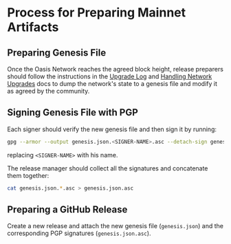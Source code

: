 # Process for Preparing Mainnet Artifacts

## Preparing Genesis File

Once the Oasis Network reaches the agreed block height, release preparers should
follow the instructions in the [Upgrade Log] and [Handling Network Upgrades]
docs to dump the network's state to a genesis file and modify it as agreed by
the community.

## Signing Genesis File with PGP

Each signer should verify the new genesis file and then sign it by running:

```bash
gpg --armor --output genesis.json.<SIGNER-NAME>.asc --detach-sign genesis.json
```

replacing `<SIGNER-NAME>` with his name.

The release manager should collect all the signatures and concatenate them
together:

```bash
cat genesis.json.*.asc > genesis.json.asc
```

## Preparing a GitHub Release

Create a new release and attach the new genesis file (`genesis.json`) and the
corresponding PGP signatures (`genesis.json.asc`).

[Upgrade Log]: https://docs.oasis.dev/general/run-a-node/upgrade-log
[Handling Network Upgrades]:
  https://docs.oasis.dev/general/run-a-node/maintenance-guides/handling-network-upgrades
